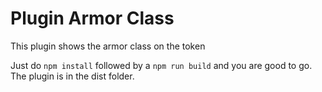 # Plugin Armor Class

This plugin shows the armor class on the token

Just do `npm install` followed by a `npm run build` and you are good to go.
The plugin is in the dist folder.
